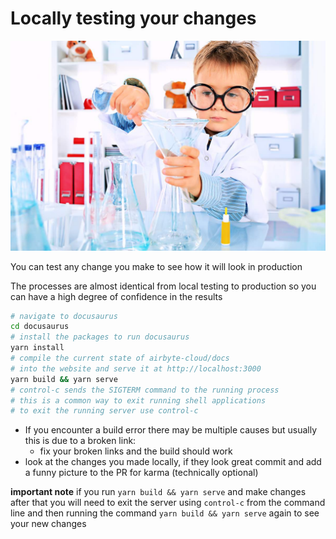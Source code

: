 # Locally testing your changes

![testing is fun and games until it blows up](../assets/docs/science-kid.jpg)

You can test any change you make to see how it will look in production

The processes are almost identical from local testing to production so
you can have a high degree of confidence in the results

```bash
# navigate to docusaurus
cd docusaurus
# install the packages to run docusaurus
yarn install
# compile the current state of airbyte-cloud/docs
# into the website and serve it at http://localhost:3000
yarn build && yarn serve
# control-c sends the SIGTERM command to the running process
# this is a common way to exit running shell applications
# to exit the running server use control-c
```

- If you encounter a build error there may be multiple causes but usually this is due to a broken link:
  - fix your broken links and the build should work
- look at the changes you made locally, if they look great commit and add a funny picture to the PR for karma (technically optional)

**important note**
if you run `yarn build && yarn serve` and make changes after that you will need to exit the server using `control-c` from the command line and then running the command `yarn build && yarn serve` again to see your new changes
